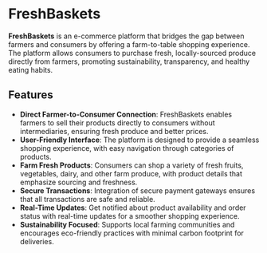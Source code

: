 # FreshBaskets

**FreshBaskets** is an e-commerce platform that bridges the gap between farmers and consumers by offering a farm-to-table shopping experience. The platform allows consumers to purchase fresh, locally-sourced produce directly from farmers, promoting sustainability, transparency, and healthy eating habits. 

## Features

- **Direct Farmer-to-Consumer Connection**: FreshBaskets enables farmers to sell their products directly to consumers without intermediaries, ensuring fresh produce and better prices.
- **User-Friendly Interface**: The platform is designed to provide a seamless shopping experience, with easy navigation through categories of products.
- **Farm Fresh Products**: Consumers can shop a variety of fresh fruits, vegetables, dairy, and other farm produce, with product details that emphasize sourcing and freshness.
- **Secure Transactions**: Integration of secure payment gateways ensures that all transactions are safe and reliable.
- **Real-Time Updates**: Get notified about product availability and order status with real-time updates for a smoother shopping experience.
- **Sustainability Focused**: Supports local farming communities and encourages eco-friendly practices with minimal carbon footprint for deliveries.
